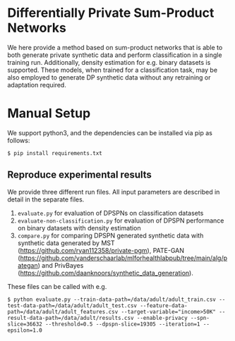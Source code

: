 # Differentially Private Sum-Product Networks

We here provide a method based on sum-product networks that is able to both generate private synthetic data and perform classification in a single training run. Additionally, density estimation for e.g. binary datasets is supported.
These models, when trained for a classification task, may be also employed to generate DP synthetic data without any retraining or adaptation required. 

# Manual Setup
We support python3, and the dependencies can be installed via pip as follows:
```
$ pip install requirements.txt
```

## Reproduce experimental results
We provide three different run files. All input parameters are described in detail in the separate files. 
1. `evaluate.py` for evaluation of DPSPNs on classification datasets 
2. `evaluate-non-classification.py` for evaluation of DPSPN performance on binary datasets with density estimation
3. `compare.py` for comparing DPSPN generated synthetic data with synthetic data generated by MST (https://github.com/ryan112358/private-pgm), PATE-GAN (https://github.com/vanderschaarlab/mlforhealthlabpub/tree/main/alg/pategan) and PrivBayes (https://github.com/daanknoors/synthetic_data_generation).


These files can be called with e.g.
```
$ python evaluate.py --train-data-path=/data/adult/adult_train.csv --test-data-path=/data/adult/adult_test.csv --feature-data-path=/data/adult/adult_features.csv --target-variable="income>50K" --result-data-path=/data/adult/results.csv --enable-privacy --spn-slice=36632 --threshold=0.5 --dpspn-slice=19305 --iteration=1 --epsilon=1.0
```

